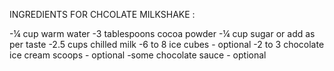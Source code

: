 INGREDIENTS FOR CHCOLATE MILKSHAKE :

-¼ cup warm water
-3 tablespoons cocoa powder
-¼ cup sugar or add as per taste
-2.5 cups chilled milk
-6 to 8 ice cubes - optional
-2 to 3 chocolate ice cream scoops - optional
-some chocolate sauce - optional